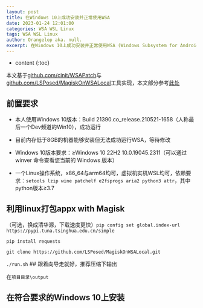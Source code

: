 ```yaml
---
layout: post
title: 在Windows 10上成功安装并正常使用WSA
date: 2023-01-24 12:01:00
categories: WSA WSL Linux
tags: WSA WSL Linux
author: Orangelop aka. null.
excerpt: 在Windows 10上成功安装并正常使用WSA (Windows Subsystem for Android)
---
```


* content
{:toc}

本文基于[github.com/cinit/WSAPatch](https://github.com/cinit/WSAPatch)与[github.com/LSPosed/MagiskOnWSALocal](https://github.com/LSPosed/MagiskOnWSALocal)工具实现，本文部分参考[此处](https://github.com/cinit/WSAPatch/blob/main/README_zhs.md)  

## 前置要求

* 本人使用Windows 10版本：Build 21390.co_release.210521-1658（人称最后一个Dev频道的Win10），成功运行  

* 目前内存低于8GB的机器能够安装但无法成功运行WSA，等待修改  

* Windows 10版本要求：≥Windows 10 22H2 10.0.19045.2311（可以通过 winver 命令查看您当前的 Windows 版本）  

* 一个Linux操作系统，x86_64与arm64均可，虚拟机实机WSL均可，依赖要求：`setools lzip wine patchelf e2fsprogs aria2 python3 attr`，其中python版本≥3.7  

## 利用linux打包appx with Magisk

（可选，换成清华源，下载速度更快）`pip config set global.index-url https://pypi.tuna.tsinghua.edu.cn/simple`

`pip install requests`

`git clone https://github.com/LSPosed/MagiskOnWSALocal.git`

`./run.sh`  ## 跟着向导走就好，推荐压缩下输出  

在`项目目录\output`

## 在符合要求的Windows 10上安装

